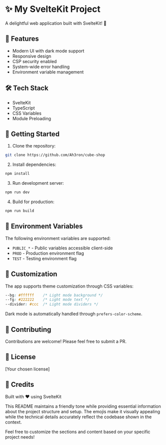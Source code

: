 # ✨ My SvelteKit Project

A delightful web application built with SvelteKit! 🚀

## 🌟 Features

- Modern UI with dark mode support
- Responsive design
- CSP security enabled
- System-wide error handling
- Environment variable management

## 🛠️ Tech Stack

- SvelteKit
- TypeScript
- CSS Variables
- Module Preloading

## 🚀 Getting Started

1. Clone the repository:
```bash
git clone https://github.com/Ah3ron/cube-shop
```

2. Install dependencies:
```bash
npm install
```

3. Run development server:
```bash
npm run dev
```

4. Build for production:
```bash
npm run build
```

## 🌈 Environment Variables

The following environment variables are supported:
- `PUBLIC_*` - Public variables accessible client-side
- `PROD` - Production environment flag
- `TEST` - Testing environment flag

## 🎨 Customization

The app supports theme customization through CSS variables:
```css
--bg: #ffffff    /* Light mode background */
--fg: #222222    /* Light mode text */
--divider: #ccc  /* Light mode dividers */
```

Dark mode is automatically handled through `prefers-color-scheme`.

## 🤝 Contributing

Contributions are welcome! Please feel free to submit a PR.

## 📝 License

[Your chosen license]

## 🌟 Credits

Built with ❤️ using SvelteKit

This README maintains a friendly tone while providing essential information about the project structure and setup. The emojis make it visually appealing while the technical details accurately reflect the codebase shown in the context.

Feel free to customize the sections and content based on your specific project needs!
